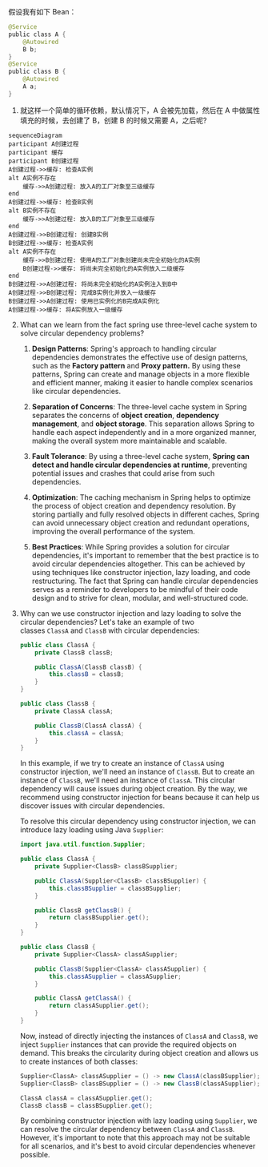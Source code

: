 假设我有如下 Bean：
```java
@Service
public class A {
    @Autowired
    B b;
}
@Service
public class B {
    @Autowired
    A a;
}
```

1. 就这样一个简单的循环依赖，默认情况下，A 会被先加载，然后在 A 中做属性填充的时候，去创建了 B，创建 B 的时候又需要 A，之后呢?

```mermaid
sequenceDiagram
participant A创建过程
participant 缓存
participant B创建过程
A创建过程->>缓存: 检查A实例
alt A实例不存在
    缓存->>A创建过程: 放入A的工厂对象至三级缓存
end
A创建过程->>缓存: 检查B实例
alt B实例不存在
    缓存->>A创建过程: 放入B的工厂对象至三级缓存
end
A创建过程->>B创建过程: 创建B实例
B创建过程->>缓存: 检查A实例
alt A实例不存在
    缓存->>B创建过程: 使用A的工厂对象创建尚未完全初始化的A实例
    B创建过程->>缓存: 将尚未完全初始化的A实例放入二级缓存
end
B创建过程->>A创建过程: 将尚未完全初始化的A实例注入到B中
A创建过程->>B创建过程: 完成B实例化并放入一级缓存
B创建过程->>A创建过程: 使用已实例化的B完成A实例化
A创建过程->>缓存: 将A实例放入一级缓存
```
2. What can we learn from the fact spring use three-level cache system to solve circular dependency problems?
	
	1. **Design Patterns**: Spring's approach to handling circular dependencies demonstrates the effective use of design patterns, such as the **Factory pattern** and **Proxy pattern.** By using these patterns, Spring can create and manage objects in a more flexible and efficient manner, making it easier to handle complex scenarios like circular dependencies.
	    
	2. **Separation of Concerns**: The three-level cache system in Spring separates the concerns of **object creation**, **dependency management**, and **object storage**. This separation allows Spring to handle each aspect independently and in a more organized manner, making the overall system more maintainable and scalable.
	    
	3. **Fault Tolerance**: By using a three-level cache system, **Spring can detect and handle circular dependencies at runtime**, preventing potential issues and crashes that could arise from such dependencies. 
	    
	4. **Optimization**: The caching mechanism in Spring helps to optimize the process of object creation and dependency resolution. By storing partially and fully resolved objects in different caches, Spring can avoid unnecessary object creation and redundant operations, improving the overall performance of the system.
	    
	5. **Best Practices**: While Spring provides a solution for circular dependencies, it's important to remember that the best practice is to avoid circular dependencies altogether. This can be achieved by using techniques like constructor injection, lazy loading, and code restructuring. The fact that Spring can handle circular dependencies serves as a reminder to developers to be mindful of their code design and to strive for clean, modular, and well-structured code.

3. Why can we use constructor injection and lazy loading to solve the circular dependencies? 
	Let's take an example of two classes `ClassA` and `ClassB` with circular dependencies:
	
	
	```java
	public class ClassA {
	    private ClassB classB;
	
	    public ClassA(ClassB classB) {
	        this.classB = classB;
	    }
	}
	
	public class ClassB {
	    private ClassA classA;
	
	    public ClassB(ClassA classA) {
	        this.classA = classA;
	    }
	}
	```
	
	In this example, if we try to create an instance of `ClassA` using constructor injection, we'll need an instance of `ClassB`. But to create an instance of `ClassB`, we'll need an instance of `ClassA`. This circular dependency will cause issues during object creation. By the way, we recommend using constructor injection for beans because it can help us discover issues with circular dependencies.
	
	To resolve this circular dependency using constructor injection, we can introduce lazy loading using Java `Supplier`:

	
	```java
	import java.util.function.Supplier;
	
	public class ClassA {
	    private Supplier<ClassB> classBSupplier;
	
	    public ClassA(Supplier<ClassB> classBSupplier) {
	        this.classBSupplier = classBSupplier;
	    }
	
	    public ClassB getClassB() {
	        return classBSupplier.get();
	    }
	}
	
	public class ClassB {
	    private Supplier<ClassA> classASupplier;
	
	    public ClassB(Supplier<ClassA> classASupplier) {
	        this.classASupplier = classASupplier;
	    }
	
	    public ClassA getClassA() {
	        return classASupplier.get();
	    }
	}
	```
	
	Now, instead of directly injecting the instances of `ClassA` and `ClassB`, we inject `Supplier` instances that can provide the required objects on demand. This breaks the circularity during object creation and allows us to create instances of both classes:

	```java
	Supplier<ClassA> classASupplier = () -> new ClassA(classBSupplier);
	Supplier<ClassB> classBSupplier = () -> new ClassB(classASupplier);
	
	ClassA classA = classASupplier.get();
	ClassB classB = classBSupplier.get();
	```
	
	By combining constructor injection with lazy loading using `Supplier`, we can resolve the circular dependency between `ClassA` and `ClassB`. However, it's important to note that this approach may not be suitable for all scenarios, and it's best to avoid circular dependencies whenever possible.